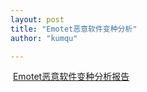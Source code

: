 ```yaml
---
layout: post
title: "Emotet恶意软件变种分析"
author: "kumqu"

---
```


​		[Emotet恶意软件变种分析报告](https://github.com/kumqu/kumqu.github.io/raw/master/assets/2019-12-12/Emotet%E6%81%B6%E6%84%8F%E8%BD%AF%E4%BB%B6%E5%8F%98%E7%A7%8D%E5%88%86%E6%9E%90.pdf)

